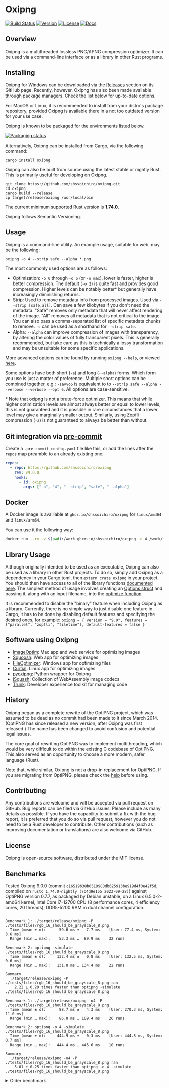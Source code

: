 # Oxipng

[![Build Status](https://github.com/shssoichiro/oxipng/workflows/oxipng/badge.svg)](https://github.com/shssoichiro/oxipng/actions?query=branch%3Amaster)
[![Version](https://img.shields.io/crates/v/oxipng.svg)](https://crates.io/crates/oxipng)
[![License](https://img.shields.io/crates/l/oxipng.svg)](https://github.com/shssoichiro/oxipng/blob/master/LICENSE)
[![Docs](https://docs.rs/oxipng/badge.svg)](https://docs.rs/oxipng)

## Overview

Oxipng is a multithreaded lossless PNG/APNG compression optimizer. It can be used via a command-line
interface or as a library in other Rust programs.

## Installing

Oxipng for Windows can be downloaded via the
[Releases](https://github.com/shssoichiro/oxipng/releases) section on its GitHub page. Recently,
however, Oxipng has also been made available through package managers. Check the list below for
up-to-date options.

For MacOS or Linux, it is recommended to install from your distro's package repository, provided
Oxipng is available there in a not too outdated version for your use case.

Oxipng is known to be packaged for the environments listed below.

[![Packaging status](https://repology.org/badge/vertical-allrepos/oxipng.svg?exclude_unsupported=1&columns=3&exclude_sources=modules,site)](https://repology.org/project/oxipng/versions)

Alternatively, Oxipng can be installed from Cargo, via the following command:

```
cargo install oxipng
```

Oxipng can also be built from source using the latest stable or nightly Rust.
This is primarily useful for developing on Oxipng.

```
git clone https://github.com/shssoichiro/oxipng.git
cd oxipng
cargo build --release
cp target/release/oxipng /usr/local/bin
```

The current minimum supported Rust version is **1.74.0**.

Oxipng follows Semantic Versioning.

## Usage

Oxipng is a command-line utility. An example usage, suitable for web, may be the following:

```
oxipng -o 4 --strip safe --alpha *.png
```

The most commonly used options are as follows:

- Optimization: `-o 0` through `-o 6` (or `-o max`), lower is faster, higher is better compression.
  The default (`-o 2`) is quite fast and provides good compression. Higher levels can be notably
  better* but generally have increasingly diminishing returns.
- Strip: Used to remove metadata info from processed images. Used via `--strip [safe,all]`.
  Can save a few kilobytes if you don't need the metadata. "Safe" removes only metadata that
  will never affect rendering of the image. "All" removes all metadata that is not critical
  to the image. You can also pass a comma-separated list of specific metadata chunks to remove.
  `-s` can be used as a shorthand for `--strip safe`.
- Alpha: `--alpha` can improve compression of images with transparency, by altering the color
  values of fully transparent pixels. This is generally recommended, but take care as this is
  technically a lossy transformation and may be unsuitable for some specific applications.

More advanced options can be found by running `oxipng --help`, or viewed [here](MANUAL.txt).

Some options have both short (`-a`) and long (`--alpha`) forms. Which form you use is just a
matter of preference. Multiple short options can be combined together, e.g.:
`-savvo6` is equivalent to to `--strip safe --alpha --verbose --verbose --opt 6`.
All options are case-sensitive.

\* Note that oxipng is not a brute-force optimizer. This means that while higher optimization levels
are almost always better or equal to lower levels, this is not guaranteed and it is possible in
rare circumstances that a lower level may give a marginally smaller output. Similarly, using Zopfli
compression (`-Z`) is not guaranteed to always be better than without.

## Git integration via [pre-commit]

Create a `.pre-commit-config.yaml` file like this, or add the lines after the `repos` map
preamble to an already existing one:

```yaml
repos:
  - repo: https://github.com/shssoichiro/oxipng
    rev: v9.0.0
    hooks:
      - id: oxipng
        args: ["-o", "4", "--strip", "safe", "--alpha"]
```
[pre-commit]: https://pre-commit.com/

## Docker

A Docker image is availlable at `ghcr.io/shssoichiro/oxipng` for `linux/amd64` and `linux/arm64`.

You can use it the following way:

```bash
docker run --rm -v $(pwd):/work ghcr.io/shssoichiro/oxipng -o 4 /work/file.png
```

## Library Usage

Although originally intended to be used as an executable, Oxipng can also be used as a library in
other Rust projects. To do so, simply add Oxipng as a dependency in your Cargo.toml,
then `extern crate oxipng` in your project. You should then have access to all of the library
functions [documented here](https://docs.rs/oxipng). The simplest
method of usage involves creating an
[Options struct](https://docs.rs/oxipng/latest/oxipng/struct.Options.html) and
passing it, along with an input filename, into the
[optimize function](https://docs.rs/oxipng/latest/oxipng/fn.optimize.html).

It is recommended to disable the "binary" feature when including Oxipng as a library. Currently, there is
no simple way to just disable one feature in Cargo, it has to be done by disabling default features
and specifying the desired ones, for example:
`oxipng = { version = "9.0", features = ["parallel", "zopfli", "filetime"], default-features = false }`

## Software using Oxipng

- [ImageOptim](https://imageoptim.com): Mac app and web service for optimizing images
- [Squoosh](https://squoosh.app): Web app for optimizing images
- [FileOptimizer](https://nikkhokkho.sourceforge.io/?page=FileOptimizer): Windows app for optimizing files
- [Curtial](https://github.com/Huluti/Curtail): Linux app for optimizing images
- [pyoxipng](https://pypi.org/project/pyoxipng/): Python wrapper for Oxipng
- [jSquash](https://github.com/jamsinclair/jSquash): Collection of WebAssembly image codecs
- [Trunk](https://trunk.io): Developer experience toolkit for managing code

## History

Oxipng began as a complete rewrite of the OptiPNG project,
which was assumed to be dead as no commit had been made to it since March 2014.
(OptiPNG has since released a new version, after Oxipng was first released.)
The name has been changed to avoid confusion and potential legal issues.

The core goal of rewriting OptiPNG was to implement multithreading,
which would be very difficult to do within the existing C codebase of OptiPNG.
This also served as an opportunity to choose a more modern, safer language (Rust).

Note that, while similar, Oxipng is not a drop-in replacement for OptiPNG.
If you are migrating from OptiPNG, please check the [help](MANUAL.txt) before using.

## Contributing

Any contributions are welcome and will be accepted via pull request on GitHub. Bug reports can be
filed via GitHub issues. Please include as many details as possible. If you have the capability
to submit a fix with the bug report, it is preferred that you do so via pull request,
however you do not need to be a Rust developer to contribute.
Other contributions (such as improving documentation or translations) are also welcome via GitHub.

## License

Oxipng is open-source software, distributed under the MIT license.

## Benchmarks

Tested Oxipng 9.0.0 (commit `c16519b38b0519988db625913be919d4f0e42f5d`, compiled
on `rustc 1.74.0-nightly (7b4d9e155 2023-09-28)`) against OptiPNG version 0.7.7,
as packaged by Debian unstable, on a Linux 6.5.0-2-amd64 kernel, Intel Core
i7-12700 CPU (8 performance cores, 4 efficiency cores, 20 threads), DDR5-5200
RAM in dual channel configuration.

```

Benchmark 1: ./target/release/oxipng -P ./tests/files/rgb_16_should_be_grayscale_8.png
  Time (mean ± σ):      59.6 ms ±   7.7 ms    [User: 77.4 ms, System: 3.6 ms]
  Range (min … max):    53.3 ms …  89.9 ms    32 runs

Benchmark 2: optipng -simulate ./tests/files/rgb_16_should_be_grayscale_8.png
  Time (mean ± σ):     132.4 ms ±   0.8 ms    [User: 132.5 ms, System: 0.6 ms]
  Range (min … max):   131.8 ms … 134.4 ms    22 runs

Summary
  ./target/release/oxipng -P ./tests/files/rgb_16_should_be_grayscale_8.png ran
    2.22 ± 0.29 times faster than optipng -simulate ./tests/files/rgb_16_should_be_grayscale_8.png

Benchmark 1: ./target/release/oxipng -o4 -P ./tests/files/rgb_16_should_be_grayscale_8.png
  Time (mean ± σ):      88.7 ms ±   4.3 ms    [User: 270.3 ms, System: 11.0 ms]
  Range (min … max):    86.8 ms … 109.4 ms    26 runs

Benchmark 2: optipng -o 4 -simulate ./tests/files/rgb_16_should_be_grayscale_8.png
  Time (mean ± σ):     444.9 ms ±   0.3 ms    [User: 444.8 ms, System: 0.7 ms]
  Range (min … max):   444.4 ms … 445.6 ms    10 runs

Summary
  ./target/release/oxipng -o4 -P ./tests/files/rgb_16_should_be_grayscale_8.png ran
    5.01 ± 0.25 times faster than optipng -o 4 -simulate ./tests/files/rgb_16_should_be_grayscale_8.png

```

<details>
<summary>Older benchmark</summary>

Tested Oxipng 5.0.0 (compiled on rustc 1.55.0-nightly (7a16cfcff 2021-07-11)) against OptiPNG version 0.7.7 on AMD Ryzen 7 4800H with Radeon Graphics with 16 logical cores

```

Benchmark #1: ./target/release/oxipng -P ./tests/files/rgb_16_should_be_grayscale_8.png
  Time (mean ± σ):     128.8 ms ±  14.2 ms    [User: 296.0 ms, System: 14.3 ms]
  Range (min … max):    98.8 ms … 152.3 ms    21 runs

Benchmark #2: optipng -simulate ./tests/files/rgb_16_should_be_grayscale_8.png
  Time (mean ± σ):     254.2 ms ±  16.0 ms    [User: 252.8 ms, System: 1.2 ms]
  Range (min … max):   208.4 ms … 263.8 ms    14 runs

Summary
  './target/release/oxipng -P ./tests/files/rgb_16_should_be_grayscale_8.png' ran
    1.97 ± 0.25 times faster than 'optipng -simulate ./tests/files/rgb_16_should_be_grayscale_8.png'



Benchmark #1: ./target/release/oxipng -o4 -P ./tests/files/rgb_16_should_be_grayscale_8.png
  Time (mean ± σ):     141.4 ms ±  14.9 ms    [User: 611.7 ms, System: 21.1 ms]
  Range (min … max):   100.2 ms … 160.4 ms    23 runs

Benchmark #2: optipng -o 4 -simulate ./tests/files/rgb_16_should_be_grayscale_8.png
  Time (mean ± σ):     730.0 ms ±  25.9 ms    [User: 728.0 ms, System: 1.2 ms]
  Range (min … max):   713.3 ms … 768.2 ms    10 runs

Summary
  './target/release/oxipng -o4 -P ./tests/files/rgb_16_should_be_grayscale_8.png' ran
    5.16 ± 0.58 times faster than 'optipng -o 4 -simulate ./tests/files/rgb_16_should_be_grayscale_8.png'

```
</details>

